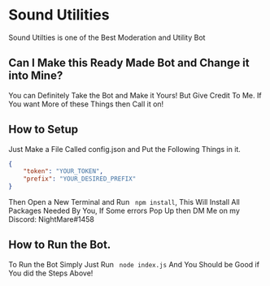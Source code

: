 # Sound Utilities

Sound Utilties is one of the Best Moderation and Utility Bot

## Can I Make this Ready Made Bot and Change it into Mine?

You can Definitely Take the Bot and Make it Yours! But Give Credit To Me. If You want More of these Things then Call it on!

## How to Setup

Just Make a File Called config.json and Put the Following Things in it.
```json
{
    "token": "YOUR_TOKEN",
    "prefix": "YOUR_DESIRED_PREFIX"
}
```

Then Open a New Terminal and Run ```
npm install```, This Will Install All Packages Needed By You, If Some errors Pop Up then DM Me on my Discord: NightMare#1458

## How to Run the Bot.

To Run the Bot Simply Just Run ```
node index.js``` And You Should be Good if You did the Steps Above!
